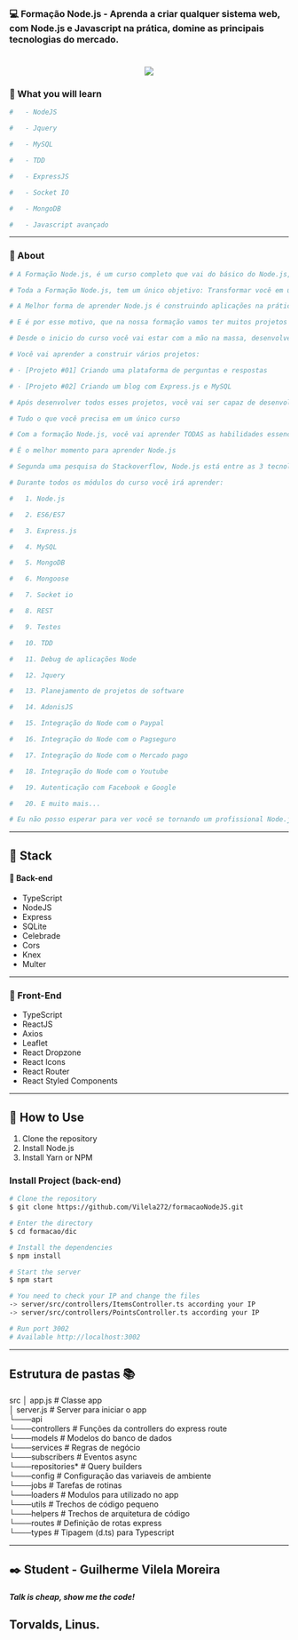 ### :computer: Formação Node.js - Aprenda a criar qualquer sistema web, com Node.js e Javascript na prática, domine as principais tecnologias do mercado.

<h1 align="center">
    <img src="https://i.ibb.co/DkCSSZY/nodejs.jpg">
</h1>

### :scroll: What you will learn
```bash
#   - NodeJS

#   - Jquery

#   - MySQL

#   - TDD

#   - ExpressJS

#   - Socket IO

#   - MongoDB

#   - Javascript avançado
```
---
### :scroll: About
```bash
# A Formação Node.js, é um curso completo que vai do básico do Node.js, se aprofundado bastante no desenvolvimento web com Javascript para o back-end, com bibliotecas como Express.js, e bancos de dados como MongoDB e MySQL.

# Toda a Formação Node.js, tem um único objetivo: Transformar você em um desenvolvedor Node completo, que é capaz de desenvolver, testar e fazer deploy de aplicações reais.

# A Melhor forma de aprender Node.js é construindo aplicações na prática.

# E é por esse motivo, que na nossa formação vamos ter muitos projetos práticos que serão ensinados do zero.

# Desde o inicio do curso você vai estar com a mão na massa, desenvolvendo todos os tipos de projetos web com o Node.js e Javascript. Isso vai te dar experiência prática necessária para desenvolver seus próprios projetos.

# Você vai aprender a construir vários projetos:

# · [Projeto #01] Criando uma plataforma de perguntas e respostas

# · [Projeto #02] Criando um blog com Express.js e MySQL

# Após desenvolver todos esses projetos, você vai ser capaz de desenvolver qualquer tipo de aplicação web com Node.js e Javascript.

# Tudo o que você precisa em um único curso

# Com a formação Node.js, você vai aprender TODAS as habilidades essenciais para construção de qualquer aplicação web real. Tudo em um único curso.

# É o melhor momento para aprender Node.js

# Segunda uma pesquisa do Stackoverflow, Node.js está entre as 3 tecnologias back-end mais populares do mundo. Com muitas vagas de empregos disponíveis, com salários que chegam até 10.000 R$ por mês.

# Durante todos os módulos do curso você irá aprender:

#   1. Node.js

#   2. ES6/ES7

#   3. Express.js

#   4. MySQL

#   5. MongoDB

#   6. Mongoose

#   7. Socket io

#   8. REST

#   9. Testes

#   10. TDD

#   11. Debug de aplicações Node

#   12. Jquery

#   13. Planejamento de projetos de software

#   14. AdonisJS

#   15. Integração do Node com o Paypal

#   16. Integração do Node com o Pagseguro

#   17. Integração do Node com o Mercado pago

#   18. Integração do Node com o Youtube

#   19. Autenticação com Facebook e Google

#   20. E muito mais...

# Eu não posso esperar para ver você se tornando um profissional Node.js!
```
---

## :rocket: Stack

#### :japanese_ogre: Back-end
- TypeScript
- NodeJS
- Express
- SQLite
- Celebrade
- Cors
- Knex
- Multer
---
### :nail_care: Front-End
- TypeScript
- ReactJS
- Axios
- Leaflet
- React Dropzone
- React Icons
- React Router
- React Styled Components
---

## :wave: How to Use
1. Clone the repository
2. Install Node.js
3. Install Yarn or NPM

### Install Project (back-end)

```bash
# Clone the repository
$ git clone https://github.com/Vilela272/formacaoNodeJS.git

# Enter the directory
$ cd formacao/dic

# Install the dependencies
$ npm install

# Start the server
$ npm start

# You need to check your IP and change the files 
-> server/src/controllers/ItemsController.ts according your IP
-> server/src/controllers/PointsController.ts according your IP

# Run port 3002
# Available http://localhost:3002
```
---
## Estrutura de pastas 📚  

src
│   app.js          # Classe app  
│   server.js       # Server para iniciar o app  
└───api               
  └───controllers   # Funções da controllers do express route  
  └───models        # Modelos do banco de dados  
  └───services      # Regras de negócio  
  └───subscribers   # Eventos async   
  └───repositories* # Query builders   
└───config          # Configuração das variaveis de ambiente  
└───jobs            # Tarefas de rotinas  
└───loaders         # Modulos para utilizado no app  
└───utils           # Trechos de código pequeno  
└───helpers         # Trechos de arquitetura de código  
└───routes          # Definição de rotas express  
└───types           # Tipagem (d.ts) para Typescript  

---
## :black_nib: Student - Guilherme Vilela Moreira

##### Talk is cheap, show me the code!
Torvalds, Linus.
---
